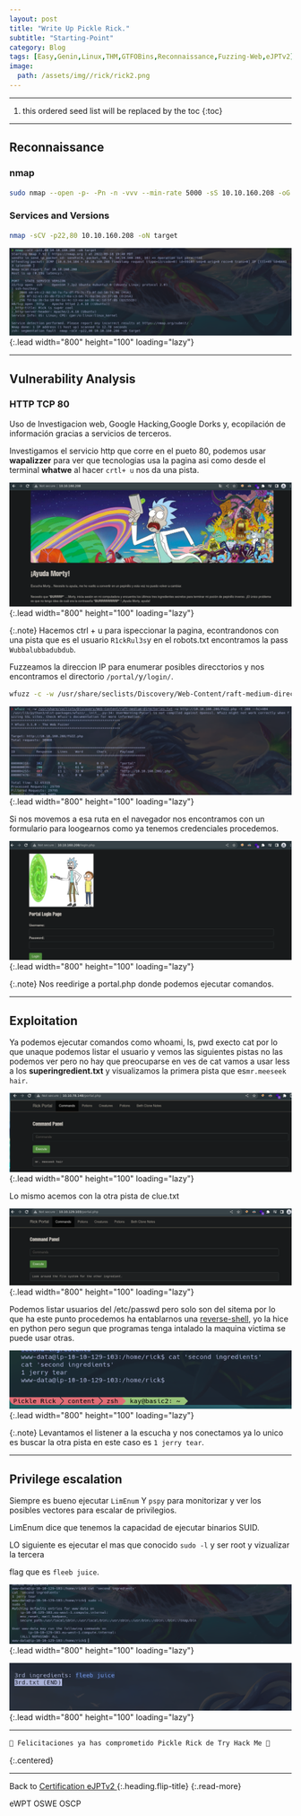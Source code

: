 ```yaml
---
layout: post
title: "Write Up Pickle Rick."
subtitle: "Starting-Point"
category: Blog
tags: [Easy,Genin,Linux,THM,GTFOBins,Reconnaissance,Fuzzing-Web,eJPTv2]
image:
  path: /assets/img//rick/rick2.png
---
```


***
<!--more-->

1. this ordered seed list will be replaced by the toc
{:toc}

***

## Reconnaissance


### nmap


```bash
sudo nmap --open -p- -Pn -n -vvv --min-rate 5000 -sS 10.10.160.208 -oG allports
```


### Services and Versions


```bash
nmap -sCV -p22,80 10.10.160.208 -oN target
```

![list](/assets/img/rick/Kali-2022-09-18-21-40-56.png){:.lead width="800" height="100" loading="lazy"}


***

## Vulnerability Analysis


### HTTP TCP 80


Uso de Investigacion web, Google Hacking,Google Dorks y, ecopilación de información gracias a servicios de terceros.


Investigamos el servicio http que corre en el pueto 80, podemos usar **wapalizzer** para ver que tecnologias usa la pagina asi como desde el terminal **whatwe** al hacer `crtl+ u` nos da una pista. 


![list](/assets/img/rick/Kali-2022-09-18-21-45-15.png){:.lead width="800" height="100" loading="lazy"}


{:.note}
Hacemos ctrl + u para ispeccionar la pagina, econtrandonos con una pista que es el usuario `R1ckRul3s`y en el robots.txt encontramos la pass `Wubbalubbadubdub`.


Fuzzeamos la direccion IP para enumerar posibles direcctorios y nos encontramos el directorio `/portal/`y`/login/`.


```bash
wfuzz -c -w /usr/share/seclists/Discovery/Web-Content/raft-medium-directories.txt -u http://10.10.160.208/FUZZ.php -t 200 -hc=404
```


![list](/assets/img/rick/Kali-2022-09-18-22-04-44.png){:.lead width="800" height="100" loading="lazy"}


Si nos movemos a esa ruta en el navegador nos encontramos con un formulario para loogearnos como ya tenemos credenciales procedemos.


![list](/assets/img/rick/Kali-2022-09-18-22-00-09.png){:.lead width="800" height="100" loading="lazy"}

{:.note}
Nos reedirige a portal.php donde podemos ejecutar comandos.


***

## Exploitation


Ya podemos ejecutar comandos como whoami, ls, pwd execto cat por lo que unaque podemos listar el usuario y vemos las siguientes pistas no las podemos ver pero no hay que preocuparse en ves de cat vamos a usar less a los **superingredient.txt** y visualizamos la primera pista que es`mr.meeseek hair`. 


![list](/assets/img/rick/Kali-2022-09-18-23-28-13.png){:.lead width="800" height="100" loading="lazy"}


Lo mismo acemos con la otra pista de clue.txt


![list](/assets/img/rick/Kali-2022-09-18-23-36-33.png){:.lead width="800" height="100" loading="lazy"}


Podemos listar usuarios del /etc/passwd pero solo son del sitema por lo que ha este punto procedemos ha entablarnos una [reverse-shell], yo la hice en python pero segun que programas tenga intalado la maquina victima se puede usar otras. 


[reverse-shell]: https://www.revshells.com/


![list](/assets/img/rick/Kali-2022-09-18-23-45-08.png){:.lead width="800" height="100" loading="lazy"}


{:.note}
Levantamos el listener a la escucha y nos conectamos ya lo unico es buscar la otra pista en este caso es `1 jerry tear`.


***

## Privilege escalation


Siempre es bueno ejecutar `LimEnum` Y `pspy` para monitorizar y ver los posibles vectores para escalar de privilegios.


LimEnum dice que tenemos la capacidad de ejecutar binarios SUID.


LO siguiente es ejecutar el mas que conocido `sudo -l` y ser root y vizualizar la tercera 


flag que es `fleeb juice`.


![list](/assets/img/rick/Kali-2022-09-18-23-46-29.png){:.lead width="800" height="100" loading="lazy"}


![list](/assets/img/rick/Kali-2022-09-18-23-48-00.png){:.lead width="800" height="100" loading="lazy"}


***
```bash
🎉 Felicitaciones ya has comprometido Pickle Rick de Try Hack Me 🎉
```
{:.centered}
***

Back to [Certification eJPTv2 ](2023-07-03-Road-to-eJPTv2.md){:.heading.flip-title}
{:.read-more}


















eWPT OSWE OSCP